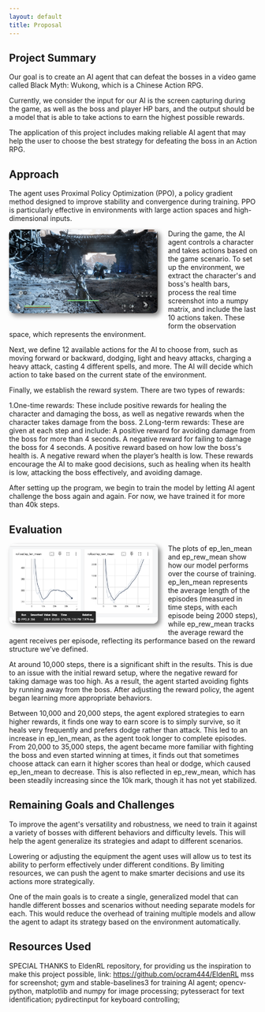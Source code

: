 ```yaml
---
layout: default
title: Proposal
---
```


## Project Summary
Our goal is to create an AI agent that can defeat the bosses in a video game called Black Myth: Wukong, which is a Chinese Action RPG. 

Currently, we consider the input for our AI is the screen capturing during the game, as well as the boss and player HP bars, and the output should be a model that is able to take actions to earn the highest possible rewards.

The application of this project includes making reliable AI agent that may help the user to choose the best strategy for defeating the boss in an Action RPG.

## Approach
The agent uses Proximal Policy Optimization (PPO), a policy gradient method designed to improve stability and convergence during training. PPO is particularly effective in environments with large action spaces and high-dimensional inputs.

<img src="images/hp_bars.jpg" alt="Description" style="max-width:60%; height:auto; max-height:200px; display:block; float:left; border-radius:10px; margin-right: 20px; margin-bottom:20px; box-shadow:5px 5px 10px gray;">
During the game, the AI agent controls a character and takes actions based on the game scenario. To set up the environment, we extract the character's and boss's health bars, process the real time screenshot into a numpy matrix, and include the last 10 actions taken. These form the observation space, which represents the environment.

Next, we define 12 available actions for the AI to choose from, such as moving forward or backward, dodging, light and heavy attacks, charging a heavy attack, casting 4 different spells, and more. The AI will decide which action to take based on the current state of the environment.

Finally, we establish the reward system. There are two types of rewards:

1.One-time rewards: These include positive rewards for healing the character and damaging the boss, as well as negative rewards when the character takes damage from the boss.
2.Long-term rewards: These are given at each step and include:
A positive reward for avoiding damage from the boss for more than 4 seconds.
A negative reward for failing to damage the boss for 4 seconds.
A positive reward based on how low the boss's health is.
A negative reward when the player’s health is low.
These rewards encourage the AI to make good decisions, such as healing when its health is low, attacking the boss effectively, and avoiding damage.

After setting up the program, we begin to train the model by letting AI agent challenge the boss again and again. For now, we have trained it for more than 40k steps.

## Evaluation
<img src="images/logs_status_shigandang.jpg" alt="Description" style="max-width:60%; height:auto; max-height:200px; display:block; float:left; border-radius:10px; margin-right: 20px; margin-bottom:20px; box-shadow:5px 5px 10px gray;">
The plots of ep_len_mean and ep_rew_mean show how our model performs over the course of training. ep_len_mean represents the average length of the episodes (measured in time steps, with each episode being 2000 steps), while ep_rew_mean tracks the average reward the agent receives per episode, reflecting its performance based on the reward structure we’ve defined.

At around 10,000 steps, there is a significant shift in the results. This is due to an issue with the initial reward setup, where the negative reward for taking damage was too high. As a result, the agent started avoiding fights by running away from the boss. After adjusting the reward policy, the agent began learning more appropriate behaviors.

Between 10,000 and 20,000 steps, the agent explored strategies to earn higher rewards, it finds one way to earn score is to simply survive, so it heals very frequently and prefers dodge rather than attack. This led to an increase in ep_len_mean, as the agent took longer to complete episodes. From 20,000 to 35,000 steps, the agent became more familiar with fighting the boss and even started winning at times, it finds out that sometimes choose attack can earn it higher scores than heal or dodge, which caused ep_len_mean to decrease. This is also reflected in ep_rew_mean, which has been steadily increasing since the 10k mark, though it has not yet stabilized.


## Remaining Goals and Challenges
To improve the agent's versatility and robustness, we need to train it against a variety of bosses with different behaviors and difficulty levels. This will help the agent generalize its strategies and adapt to different scenarios.

Lowering or adjusting the equipment the agent uses will allow us to test its ability to perform effectively under different conditions. By limiting resources, we can push the agent to make smarter decisions and use its actions more strategically.

One of the main goals is to create a single, generalized model that can handle different bosses and scenarios without needing separate models for each. This would reduce the overhead of training multiple models and allow the agent to adapt its strategy based on the environment automatically.

## Resources Used
SPECIAL THANKS to EldenRL repository, for providing us the inspiration to make this project possible, link: https://github.com/ocram444/EldenRL
mss for screenshot; gym and stable-baselines3 for training AI agent; opencv-python, matplotlib and numpy for image processing; pytesseract for text identification; pydirectinput for keyboard controlling;
